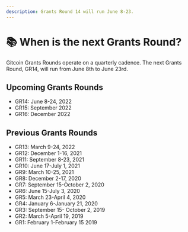```yaml
---
description: Grants Round 14 will run June 8-23.
---
```


# 📚 When is the next Grants Round?

Gitcoin Grants Rounds operate on a quarterly cadence. The next Grants Round, GR14, will run from June 8th to June 23rd.&#x20;

## Upcoming Grants Rounds

* GR14: June 8-24, 2022
* GR15: September 2022
* GR16: December 2022

## Previous Grants Rounds

* GR13: March 9-24, 2022
* GR12: December 1-16, 2021
* GR11: September 8-23, 2021
* GR10: June 17-July 1, 2021
* GR9: March 10-25, 2021
* GR8: December 2-17, 2020
* GR7: September 15-October 2, 2020
* GR6: June 15-July 3, 2020
* GR5: March 23-April 4, 2020
* GR4: January 6-January 21, 2020
* GR3: September 15- October 2, 2019
* GR2: March 5-April 19, 2019
* GR1: February 1-February 15 2019
